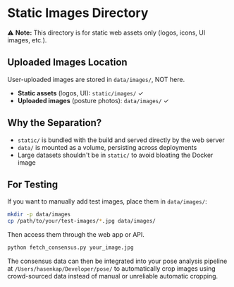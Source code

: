 # Static Images Directory

⚠️ **Note:** This directory is for static web assets only (logos, icons, UI images, etc.).

## Uploaded Images Location

User-uploaded images are stored in `data/images/`, NOT here.

- **Static assets** (logos, UI): `static/images/` ✓
- **Uploaded images** (posture photos): `data/images/` ✓

## Why the Separation?

- `static/` is bundled with the build and served directly by the web server
- `data/` is mounted as a volume, persisting across deployments
- Large datasets shouldn't be in `static/` to avoid bloating the Docker image

## For Testing

If you want to manually add test images, place them in `data/images/`:

```bash
mkdir -p data/images
cp /path/to/your/test-images/*.jpg data/images/
```

Then access them through the web app or API.

```bash
python fetch_consensus.py your_image.jpg
```

The consensus data can then be integrated into your pose analysis pipeline at `/Users/hasenkap/Developer/pose/` to automatically crop images using crowd-sourced data instead of manual or unreliable automatic cropping.
